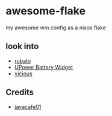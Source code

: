 # awesome-flake

my awesome wm config as a nixos flake

## look into

- [rubato](https://github.com/andOrlando/rubato)
- [UPower Battery Widget](https://github.com/Aire-One/awesome-battery_widget)
- [vicious](https://github.com/vicious-widgets/vicious)

## Credits

- [javacafe01](https://github.com/JavaCafe01/dotfiles)
